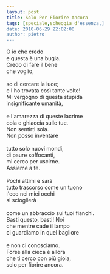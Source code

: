 ```yaml
---
layout: post
title: Solo Per Fiorire Ancora
tags: [speciale,scheggia d'essenza,]
date: 2010-06-29 22:02:00
author: pietro
---
```

O io che credo<br/>e questa è una bugia.<br/>Credo di fare il bene<br/>che voglio,<br/><br/>so di cercare la luce;<br/>e l'ho trovata così tante volte!<br/>Mi vergogno di questa stupida<br/>insignificante umanità,<br/><br/>e l'amarezza di queste lacrime<br/>cola e ghiaccia sulle tue.<br/>Non sentirti sola.<br/>Non posso inventare<br/><br/>tutto solo nuovi mondi,<br/>di paure soffocanti,<br/>mi cerco per uscirne.<br/>Assieme a te.<br/><br/>Pochi attimi e sarà<br/>tutto trascorso come un tuono<br/>l'eco nei miei occhi<br/>si scioglierà<br/><br/>come un abbraccio sui tuoi fianchi.<br/>Basti questo, basti! Noi<br/>che mentre cade il lampo<br/>ci guardiamo in quel bagliore<br/><br/>e non ci conosciamo.<br/>Forse alla cieca è allora<br/>che ti cerco con più gioia,<br/>solo per fiorire ancora.
